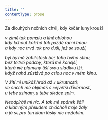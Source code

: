 ```yaml
---
title: ''
contentType: prose
---
```


<section>

Za dlouhých nočních chvil, kdy kočár luny krouží

_v zimě tak pomalu a líně oblohou,  
kdy kohout kokrhá tak pozdě ranní tmou  
a kdy noc trvá rok pro duši, jež se souží,_

</section>

<section>

_byl by mě zabil stesk bez toho tvého stínu,  
bez té tvé podoby, která mě konejší,  
která mé plameny tiší svou sladkou lží,  
když nahá zůstává po celou noc v mém klínu._

</section>

<section>

_V žití mi unikáš hrdá až k ukrutnosti;  
ve snách mě objímáš s největší důvěrností,  
u tebe usínám, u tebe sladce spím._

</section>

<section>

_Neodpíráš mi nic. A tak mě spánek šálí  
a klamným přeludem chlácholí moje žaly  
a já se pro ten klam lásky nic nezlobím._

</section>
